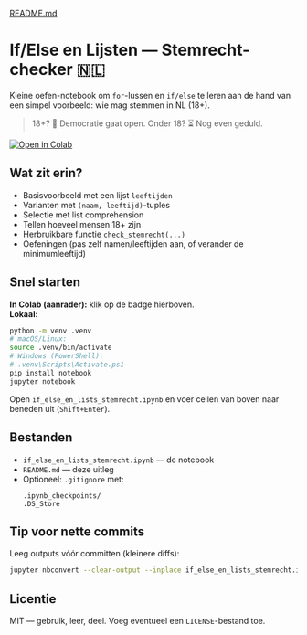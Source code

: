 [README.md](https://github.com/user-attachments/files/22041848/README.md)
# If/Else en Lijsten — Stemrecht-checker 🇳🇱

Kleine oefen-notebook om `for`-lussen en `if/else` te leren aan de hand van een simpel voorbeeld: wie mag stemmen in NL (18+).  
> 18+? 🔔 Democratie gaat open. Onder 18? ⏳ Nog even geduld.

[![Open in Colab](https://colab.research.google.com/assets/colab-badge.svg)](https://colab.research.google.com/github/BrinkmannB/stemrecht-notebook/blob/main/if_else_en_lists_stemrecht.ipynb)

## Wat zit erin?
- Basisvoorbeeld met een lijst `leeftijden`
- Varianten met `(naam, leeftijd)`-tuples
- Selectie met list comprehension
- Tellen hoeveel mensen 18+ zijn
- Herbruikbare functie `check_stemrecht(...)`
- Oefeningen (pas zelf namen/leeftijden aan, of verander de minimumleeftijd)

## Snel starten
**In Colab (aanrader):** klik op de badge hierboven.  
**Lokaal:**
```bash
python -m venv .venv
# macOS/Linux:
source .venv/bin/activate
# Windows (PowerShell):
# .venv\Scripts\Activate.ps1
pip install notebook
jupyter notebook
```
Open `if_else_en_lists_stemrecht.ipynb` en voer cellen van boven naar beneden uit (`Shift+Enter`).

## Bestanden
- `if_else_en_lists_stemrecht.ipynb` — de notebook
- `README.md` — deze uitleg
- Optioneel: `.gitignore` met:
  ```
  .ipynb_checkpoints/
  .DS_Store
  ```

## Tip voor nette commits
Leeg outputs vóór committen (kleinere diffs):
```bash
jupyter nbconvert --clear-output --inplace if_else_en_lists_stemrecht.ipynb
```

## Licentie
MIT — gebruik, leer, deel. Voeg eventueel een `LICENSE`-bestand toe.
